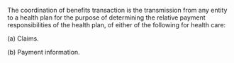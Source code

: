 The coordination of benefits transaction is the transmission from any entity to a health plan for the purpose of determining the relative payment responsibilities of the health plan, of either of the following for health care:

(a) Claims.

(b) Payment information.
